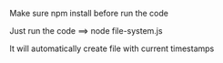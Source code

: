 Make sure npm install before run the code

Just run the code ==> node file-system.js

It will automatically create file with current timestamps